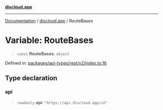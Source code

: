 [**discloud.app**](../README.md)

***

[Documentation](../../packages.md) / [discloud.app](../README.md) / RouteBases

# Variable: RouteBases

> `const` **RouteBases**: `object`

Defined in: [packages/api-types/rest/v2/index.ts:16](https://github.com/discloud/discloud.app/blob/bfcb626f6315ac03eb36b36e57f162cd101e1996/packages/api-types/rest/v2/index.ts#L16)

## Type declaration

### api

> `readonly` **api**: `"https://api.discloud.app/v2"`
